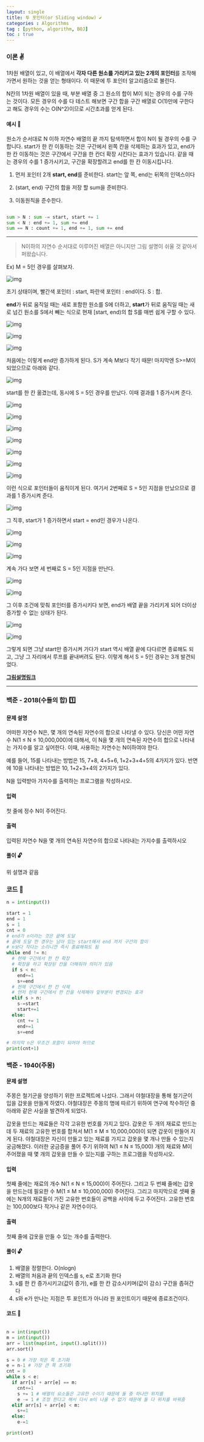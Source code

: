 ```yaml
---
layout: single
title: 투 포인터(or Sliding window) ✔
categories : Algorithms
tag : [python, algorithm, BOJ]
toc : true
---
```


### 이론 ✌

1차원 배열이 있고, 이 배열에서 **각자 다른 원소를 가리키고 있는 2개의 포인터**를 조작해 가면서 원하는 것을 얻는 형태이다. 이 때문에 투 포인터 알고리즘으로 불린다.

N칸의 1차원 배열이 있을 때, 부분 배열 중 그 원소의 합이 M이 되는 경우의 수를 구하는 것이다. 모든 경우의 수를 다 테스트 해보면 구간 합을 구간 배열로 O(1)만에 구한다고 해도 경우의 수는 O(N^2)이므로 시간초과를 얻게 된다.


#### 예시 🔽
원소가 순서대로 N 이하 자연수 배열의 끝 까지 탐색하면서 합이 N이 될 경우의 수를 구합니다. start가 한 칸 이동하는 것은 구간에서 왼쪽 칸을 삭제하는 효과가 있고, end가 한 칸 이동하는 것은 구간에서 구간을 한 칸더 확장 시킨다는 효과가 있습니다. 같을 때는 경우의 수를 1 증가시키고, 구간을 확장할려고 end를 한 칸 이동시킵니다.

1. 먼저 포인터 2개 **start, end**를 준비한다. start는 앞 쪽, end는 뒤쪽의 인덱스이다 

2. (start, end) 구간의 합을 저장 할 sum을 준비한다. 

3. 이동원칙을 준수한다.

```python

sum > N : sum -= start, start += 1
sum < N : end += 1, sum += end
sum == N : count += 1, end += 1, sum += end

```
<hr/>

> N이하의 자연수 순서대로 이루어진 배열은 아니지만 그림 설명이 쉬울 것 같아서 퍼왔습니다.


Ex) M = 5인 경우를 살펴보자.

![img](https://mblogthumb-phinf.pstatic.net/20160824_56/kks227_1471976777631dvMpe_PNG/1.png?type=w2)

초기 상태이며, 빨간색 포인터 : start, 파란색 포인터 : end이다. S : 합.

**end**가 뒤로 움직일 때는 새로 포함한 원소를 S에 더하고, **start**가 뒤로 움직일 때는 새로 넘긴 원소를 S에서 빼는 식으로 현재 [start, end)의 합 S를 매번 쉽게 구할 수 있다.

![img](https://mblogthumb-phinf.pstatic.net/20160824_196/kks227_1471976777962Qks67_PNG/2.png?type=w2)

![img](https://mblogthumb-phinf.pstatic.net/20160824_274/kks227_1471976778508STsIS_PNG/3.png?type=w2)

![img](https://mblogthumb-phinf.pstatic.net/20160824_118/kks227_1471976778842HkF4H_PNG/4.png?type=w2)

처음에는 이렇게 end만 증가하게 된다. S가 계속 M보다 작기 때문! 마지막엔 S>=M이 되었으므로 아래와 같다.

![img](https://mblogthumb-phinf.pstatic.net/20160824_101/kks227_1471976779156aosTT_PNG/5.png?type=w2)

start를 한 칸 옮겼는데, 동시에 S = 5인 경우를 만났다. 이때 결과를 1 증가시켜 준다.

![img](https://mblogthumb-phinf.pstatic.net/20160824_186/kks227_1471976779456z8WVP_PNG/6.png?type=w2)

![img](https://mblogthumb-phinf.pstatic.net/20160824_1/kks227_1471976779887ko5yw_PNG/7.png?type=w2)

![img](https://mblogthumb-phinf.pstatic.net/20160824_265/kks227_1471976780291PDw0Y_PNG/8.png?type=w2)

![img](https://mblogthumb-phinf.pstatic.net/20160824_139/kks227_1471976780603hkxD5_PNG/9.png?type=w2)

![img](https://mblogthumb-phinf.pstatic.net/20160824_284/kks227_1471976780877YjQiA_PNG/10.png?type=w2)

![img](https://mblogthumb-phinf.pstatic.net/20160824_101/kks227_1471976781212P3Li0_PNG/11.png?type=w2)

![img](https://mblogthumb-phinf.pstatic.net/20160824_188/kks227_14719767815252r1eQ_PNG/12.png?type=w2)

이런 식으로 포인터들이 움직이게 된다. 여기서 2번째로 S = 5인 지점을 만났으므로 결과를 1 증가시켜 준다.

![img](https://mblogthumb-phinf.pstatic.net/20160824_80/kks227_14719767817475h0eo_PNG/13.png?type=w2)

그 직후, start가 1 증가하면서 start = end인 경우가 나온다.

![img](https://mblogthumb-phinf.pstatic.net/20160824_240/kks227_1471976782107sRHbv_PNG/14.png?type=w2)

![img](https://mblogthumb-phinf.pstatic.net/20160824_240/kks227_14719767826459iErQ_PNG/15.png?type=w2)

![img](https://mblogthumb-phinf.pstatic.net/20160824_192/kks227_1471976782977RS8E6_PNG/16.png?type=w2)

계속 가다 보면 세 번째로 S = 5인 지점을 만난다.

![img](https://mblogthumb-phinf.pstatic.net/20160824_147/kks227_1471976783270H1Bah_PNG/17.png?type=w2)

![img](https://mblogthumb-phinf.pstatic.net/20160824_44/kks227_1471976783607C4F3g_PNG/18.png?type=w2)

그 이후 조건에 맞춰 포인터를 증가시키다 보면, end가 배열 끝을 가리키게 되어 더이상 증가할 수 없는 상태가 된다.

![img](https://mblogthumb-phinf.pstatic.net/20160824_197/kks227_1471976784071FLqRR_PNG/19.png?type=w2)

![img](https://mblogthumb-phinf.pstatic.net/20160824_87/kks227_14719767845214em80_PNG/20.png?type=w2)

그렇게 되면 그냥 start만 증가시켜 가다가 start 역시 배열 끝에 다다르면 종료해도 되고, 그냥 그 자리에서 루프를 끝내버려도 된다. 이렇게 해서 S = 5인 경우는 3개 발견되었다.

**[그림설명링크](https://github.com/WooVictory/Ready-For-Tech-Interview/)**

<hr/>

### 백준 - 2018(수들의 합) 1️⃣

#### 문제 설명

<p>어떠한 자연수 N은, 몇 개의 연속된 자연수의 합으로 나타낼 수 있다. 당신은 어떤 자연수 N(1 ≤ N ≤ 10,000,000)에 대해서, 이 N을 몇 개의 연속된 자연수의 합으로 나타내는 가지수를 알고 싶어한다. 이때, 사용하는 자연수는 N이하여야 한다.</p>

<p>예를 들어, 15를 나타내는 방법은 15, 7+8, 4+5+6, 1+2+3+4+5의 4가지가 있다. 반면에 10을 나타내는 방법은 10, 1+2+3+4의 2가지가 있다.</p>

<p>N을 입력받아 가지수를 출력하는 프로그램을 작성하시오.</p>

#### 입력 

 <p>첫 줄에 정수 N이 주어진다.</p>

#### 출력 

 <p>입력된 자연수 N을 몇 개의 연속된 자연수의 합으로 나타내는 가지수를 출력하시오</p>

#### 풀이 🔓

위 설명과 같음

### 코드 📃

``` python
n = int(input())

start = 1
end = 1
s = 1
cnt = 0
# end가 n이라는 것은 끝에 도달
# 끝에 도달 한 경우는 남아 있는 start에서 end 까지 구간의 합이
# n보다 작다는 소리니깐 즉시 종료해줘도 됨
while end != n:
  # 현재 구간에서 한 칸 확장
  # 확장을 하고 확장된 칸을 더해줘야 의미가 있음
  if s < n:
    end+=1
    s+=end
  # 현재 구간에서 한 칸 삭제
  # 먼저 현재 구간에서 한 칸을 삭제해야 앞부분이 변경되는 효과
  elif s > n:
    s-=start
    start+=1
  else:
    cnt += 1
    end+=1
    s+=end

# 마지막 n은 무조건 포함이 되어야 하므로
print(cnt+1)

```

### 백준 - 1940(주몽)

#### 문제 설명

<p>주몽은 철기군을 양성하기 위한 프로젝트에 나섰다. 그래서 야철대장을 통해 철기군이 입을 갑옷을 만들게 하였다. 야철대장은 주몽의 명에 따르기 위하여 연구에 착수하던 중 아래와 같은 사실을 발견하게 되었다.</p>

<p>갑옷을 만드는 재료들은 각각 고유한 번호를 가지고 있다. 갑옷은 두 개의 재료로 만드는데 두 재료의 고유한 번호를 합쳐서 M(1 ≤ M ≤ 10,000,000)이 되면 갑옷이 만들어 지게 된다. 야철대장은 자신이 만들고 있는 재료를 가지고 갑옷을 몇 개나 만들 수 있는지 궁금해졌다. 이러한 궁금증을 풀어 주기 위하여 N(1 ≤ N ≤ 15,000) 개의 재료와 M이 주어졌을 때 몇 개의 갑옷을 만들 수 있는지를 구하는 프로그램을 작성하시오.</p>

#### 입력 

 <p>첫째 줄에는 재료의 개수 N(1 ≤ N ≤ 15,000)이 주어진다. 그리고 두 번째 줄에는 갑옷을 만드는데 필요한 수 M(1 ≤ M ≤ 10,000,000) 주어진다. 그리고 마지막으로 셋째 줄에는 N개의 재료들이 가진 고유한 번호들이 공백을 사이에 두고 주어진다. 고유한 번호는 100,000보다 작거나 같은 자연수이다.</p>

#### 출력 

 <p>첫째 줄에 갑옷을 만들 수 있는 개수를 출력한다.</p>

#### 풀이 🔓

1. 배열을 정렬한다. O(nlogn)
2. 배열의 처음과 끝의 인덱스를 s, e로 초기화 한다
3. s를 한 칸 증가시키고(값이 증가), e를 한 칸 감소시키며(값이 감소) 구간을 좁혀간다
4. s와 e가 만나는 지점은 투 포인트가 아니라 원 포인트이기 때문에 종료조건이다.

#### 코드 📃

```python

n = int(input())
m = int(input())
arr = list(map(int, input().split()))
arr.sort()

s = 0 # 가장 작은 쪽 초기화
e = n-1 # 가장 큰 쪽 초기화
cnt = 0
while s < e:
  if arr[s] + arr[e] == m:
    cnt+=1
    s += 1 # 배열의 요소들은 고유한 수이기 때문에 둘 중 하나만 위치를
    e -= 1 # 조정 한다고 해서 다시 m이 나올 수 없기 때문에 둘 다 위치를 바꿔줌
  elif arr[s] + arr[e] < m:
    s+=1
  else:
    e-=1

print(cnt)

```